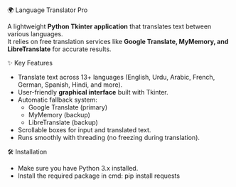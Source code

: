 🌍 Language Translator Pro

A lightweight **Python Tkinter application** that translates text between various languages.  
It relies on free translation services like **Google Translate, MyMemory, and LibreTranslate** for accurate results.

✨ Key Features
- Translate text across 13+ languages (English, Urdu, Arabic, French, German, Spanish, Hindi, and more).
- User-friendly **graphical interface** built with Tkinter.
- Automatic fallback system:
  - Google Translate (primary)
  - MyMemory (backup)
  - LibreTranslate (backup)
- Scrollable boxes for input and translated text.
- Runs smoothly with threading (no freezing during translation).

🛠️ Installation
- Make sure you have Python 3.x installed.  
- Install the required package in cmd:
  pip install requests
